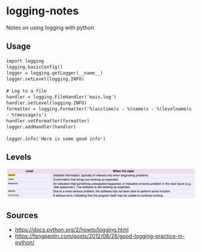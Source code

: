 # logging-notes
Notes on using logging with python

## Usage
```
import logging
logging.basicConfig()
logger = logging.getLogger(__name__)
logger.setLevel(logging.INFO)

# Log to a file
handler = logging.FileHandler('main.log')
handler.setLevel(logging.INFO)
formatter = logging.Formatter('%(asctime)s - %(name)s - %(levelname)s - %(message)s')
handler.setFormatter(formatter)
logger.addHandler(handler)

logger.info('Here is some good info')
```

## Levels
![](logger_levels.png)

## Sources
- https://docs.python.org/2/howto/logging.html
- https://fangpenlin.com/posts/2012/08/26/good-logging-practice-in-python/
